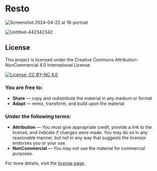 # Resto

![Screenshot 2024-04-22 at 18-portrait](https://github.com/yousefturin/reisto/assets/94796673/09149d59-a988-46b8-a7d0-6b78b4960d55)

![Untitled-442342342](https://github.com/yousefturin/reisto/assets/94796673/86c41763-82b6-42ed-9bed-1499ec15f837)

## License

This project is licensed under the Creative Commons Attribution-NonCommercial 4.0 International License. 

[![License: CC BY-NC 4.0](https://img.shields.io/badge/License-CC%20BY--NC%204.0-lightgrey.svg)](http://creativecommons.org/licenses/by-nc/4.0/)

### You are free to:

- **Share** — copy and redistribute the material in any medium or format
- **Adapt** — remix, transform, and build upon the material

### Under the following terms:

- **Attribution** — You must give appropriate credit, provide a link to the license, and indicate if changes were made. You may do so in any reasonable manner, but not in any way that suggests the licensor endorses you or your use.
- **NonCommercial** — You may not use the material for commercial purposes.

For more details, visit the [license page](http://creativecommons.org/licenses/by-nc/4.0/).
